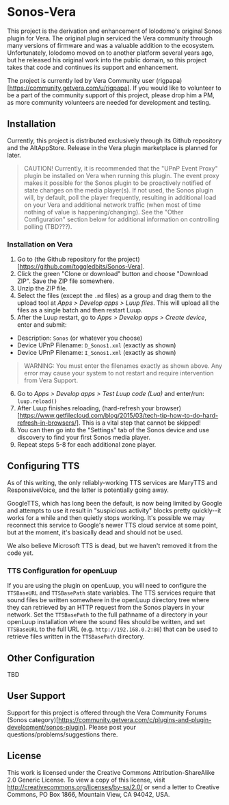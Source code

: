 # Sonos-Vera

This project is the derivation and enhancement of lolodomo's original Sonos plugin for Vera.
The original plugin serviced the Vera community through many versions of firmware and was a
valuable addition to the ecosystem. Unfortunately, lolodomo moved on to another platform
several years ago, but he released his original work into the public domain, so this project
takes that code and continues its support and enhancement.

The project is currently led by Vera Community user (rigpapa)[https://community.getvera.com/u/rigpapa].
If you would like to volunteer to be a part of the community support of this project, please drop him
a PM, as more community volunteers are needed for development and testing.

## Installation

Currently, this project is distributed exclusively through its Github repository and the AltAppStore.
Release in the Vera plugin marketplace is planned for later.

> CAUTION! Currently, it is recommended that the "UPnP Event Proxy" plugin be installed on Vera when running this plugin. The event proxy makes it possible for the Sonos plugin to be proactively notified of state changes on the media player(s). If not used, the Sonos plugin will, by default, poll the player frequently, resulting in additional load on your Vera and additional network traffic (when most of time nothing of value is happening/changing). See the "Other Configuration" section below for additional information on controlling polling (TBD???).

### Installation on Vera

1. Go to (the Github repository for the project)[https://github.com/toggledbits/Sonos-Vera].
2. Click the green "Clone or download" button and choose "Download ZIP". Save the ZIP file somewhere.
3. Unzip the ZIP file.
4. Select the files (except the `.md` files) as a group and drag them to the upload tool at *Apps > Develop apps > Luup files*. This will upload all the files as a single batch and then restart Luup.
5. After the Luup restart, go to *Apps > Develop apps > Create device*, enter and submit:
  * Description: `Sonos` (or whatever you choose)
  * Device UPnP Filename: `D_Sonos1.xml` (exactly as shown)
  * Device UPnP Filename: `I_Sonos1.xml` (exactly as shown)
  > WARNING: You must enter the filenames exactly as shown above. Any error may cause your system to not restart and require intervention from Vera Support.
6. Go to *Apps > Develop apps > Test Luup code (Lua)* and enter/run: `luup.reload()` 
7. After Luup finishes reloading, (hard-refresh your browser)[https://www.getfilecloud.com/blog/2015/03/tech-tip-how-to-do-hard-refresh-in-browsers/]. This is a vital step that cannot be skipped!
8. You can then go into the "Settings" tab of the Sonos device and use discovery to find your first Sonos media player. 
9. Repeat steps 5-8 for each additional zone player.

## Configuring TTS

As of this writing, the only reliably-working TTS services are MaryTTS and ResponsiveVoice, and the latter is potentially going away. 

GoogleTTS, which has long been the default, is now being limited by Google and attempts to use it result in "suspicious activity" blocks pretty quickly--it works for a while and then quietly stops working. It's possible we may reconnect this service to Google's newer TTS cloud service at some point, but at the moment, it's basically dead and should not be used.

We also believe Microsoft TTS is dead, but we haven't removed it from the code yet.

### TTS Configuration for openLuup

If you are using the plugin on openLuup, you will need to configure the `TTSBaseURL` and `TTSBasePath` state variables. The TTS services require that sound files be written somewhere in the openLuup directory tree where they can retrieved by an HTTP request from the Sonos players in your network. Set the `TTSBasePath` to the full pathname of a directory in your openLuup installation where the sound files should be written, and set `TTSBaseURL` to the full URL (e.g. `http://192.168.0.2:80`) that can be used to retrieve files written in the `TTSBasePath` directory.

## Other Configuration

TBD

## User Support

Support for this project is offered through the Vera Community Forums (Sonos category)[https://community.getvera.com/c/plugins-and-plugin-development/sonos-plugin]. Please post your questions/problems/suggestions there.

## License

This work is licensed under the Creative Commons Attribution-ShareAlike 2.0 Generic License. To view a copy of this license, visit http://creativecommons.org/licenses/by-sa/2.0/ or send a letter to Creative Commons, PO Box 1866, Mountain View, CA 94042, USA.